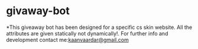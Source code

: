 # givaway-bot

*This giveaway bot has been designed for a specific cs skin website. All the attributes are given statically not dynamically!. 
For further info and development contact me:kaanvaardar@gmail.com 

